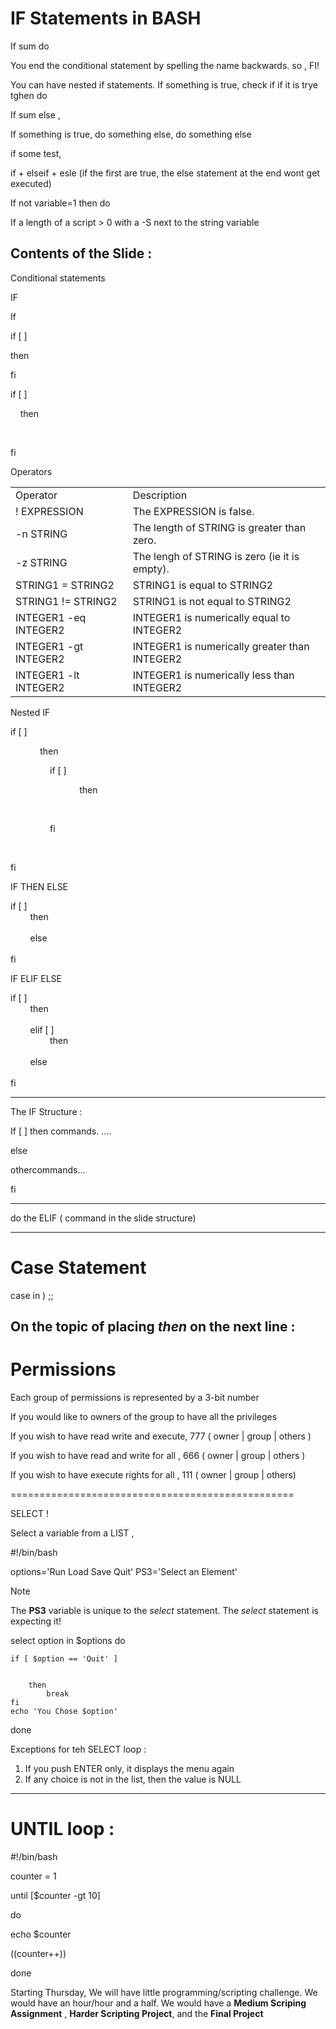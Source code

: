 



# IF Statements in BASH



If sum do


You end the conditional statement by spelling the name backwards. so , FI!





You can have nested if statements. If something is true, check if if it is trye tghen do


If sum else , 


If something is true, 
do something 
else, do something else


if some test, 


if + elseif + esle (if the first are true, the else statement at the end wont get executed)



If not variable=1 then do



If a length of a script > 0  with a -S next to the string variable




## Contents of the Slide : 


Conditional statements

IF

If

if [ <some test> ]

then

<commands>

fi

if [ <some test> ]

    then

    <commands>

fi

Operators

|   |   |
|---|---|
|Operator|Description|
|! EXPRESSION|The EXPRESSION is false.|
|-n STRING|The length of STRING is greater than zero.|
|-z STRING|The lengh of STRING is zero (ie it is empty).|
|STRING1 = STRING2|STRING1 is equal to STRING2|
|STRING1 != STRING2|STRING1 is not equal to STRING2|
|INTEGER1 -eq INTEGER2|INTEGER1 is numerically equal to INTEGER2|
|INTEGER1 -gt INTEGER2|INTEGER1 is numerically greater than INTEGER2|
|INTEGER1 -lt INTEGER2|INTEGER1 is numerically less than INTEGER2|

Nested IF

if [ <some test> ]

            then

                if [ <some test> ]

                            then

                            <commands>

                fi

    <commands>

fi

IF THEN ELSE

if [ <some test> ]  
        then  
                <commands>  
        else  
                <other commands>  
fi

IF ELIF ELSE

if [ <some test> ]  
        then  
                <commands>  
        elif [ <some test> ]  
                then  
                        <different commands>  
        else  
                <other commands>  
fi




---------------------------------------------------------------------------------------------------------



The IF Structure : 



If [ <some test> ] 
then
commands. .... 


else 

othercommands...


fi 




_______


do the ELIF ( command in the slide structure)


_________



# Case Statement


case <variable> in 
	<pattern1>)
		<commands>
		;;
	<pattern2>









## On the topic of placing *then* on the next line : 













# Permissions


Each group of permissions is represented by a 3-bit number


If you would like to owners of the group to have all the privileges


If you wish to have read write and execute, 777 ( owner | group | others )


If you wish to have read and write for all , 666 ( owner | group | others )


If you wish to have execute rights for all , 111 ( owner | group | others)





=================================================



SELECT !



Select a variable from a LIST , 



#!/bin/bash



options='Run Load Save Quit'
PS3='Select an Element'

>[!note]
>
>The **PS3** variable is unique to the *select* statement. The *select* statement is expecting it! 


select option in $options
do

	if [ $option == 'Quit' ]


		then
			break
	fi
	echo 'You Chose $option'


done






Exceptions for teh SELECT loop : 


1. If you push ENTER only, it displays the menu again 
2. If any choice is not in the list, then the value is NULL




----------------------------------------------------------------------------------------------------





UNTIL loop : 
=========



#!/bin/bash


counter = 1 

until [$counter -gt 10]

do

echo $counter

((counter++))


done
























Starting Thursday, We will have little programming/scripting challenge. We would have an hour/hour and a half. We would have a **Medium Scriping Assignment** , **Harder Scripting Project**, and the **Final Project**




